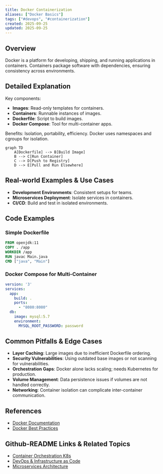 ```yaml
---
title: Docker Containerization
aliases: ["Docker Basics"]
tags: ["#devops", "#containerization"]
created: 2025-09-25
updated: 2025-09-25
---
```


## Overview

Docker is a platform for developing, shipping, and running applications in containers. Containers package software with dependencies, ensuring consistency across environments.

## Detailed Explanation

Key components:

- **Images**: Read-only templates for containers.
- **Containers**: Runnable instances of images.
- **Dockerfile**: Script to build images.
- **Docker Compose**: Tool for multi-container apps.

Benefits: Isolation, portability, efficiency. Docker uses namespaces and cgroups for isolation.

```mermaid
graph TD
    A[Dockerfile] --> B[Build Image]
    B --> C[Run Container]
    C --> D[Push to Registry]
    D --> E[Pull and Run Elsewhere]
```

## Real-world Examples & Use Cases

- **Development Environments**: Consistent setups for teams.
- **Microservices Deployment**: Isolate services in containers.
- **CI/CD**: Build and test in isolated environments.

## Code Examples

### Simple Dockerfile

```dockerfile
FROM openjdk:11
COPY . /app
WORKDIR /app
RUN javac Main.java
CMD ["java", "Main"]
```

### Docker Compose for Multi-Container

```yaml
version: '3'
services:
  app:
    build: .
    ports:
      - "8080:8080"
  db:
    image: mysql:5.7
    environment:
      MYSQL_ROOT_PASSWORD: password
```

## Common Pitfalls & Edge Cases

- **Layer Caching**: Large images due to inefficient Dockerfile ordering.
- **Security Vulnerabilities**: Using outdated base images or not scanning for vulnerabilities.
- **Orchestration Gaps**: Docker alone lacks scaling; needs Kubernetes for production.
- **Volume Management**: Data persistence issues if volumes are not handled correctly.
- **Networking**: Container isolation can complicate inter-container communication.

## References

- [Docker Documentation](https://docs.docker.com/)
- [Docker Best Practices](https://docs.docker.com/develop/dev-best-practices/)

## Github-README Links & Related Topics

- [Container Orchestration K8s](../system-design/container-orchestration-k8s/README.md)
- [DevOps & Infrastructure as Code](../devops-infrastructure-as-code/README.md)
- [Microservices Architecture](../microservices-architecture/README.md)